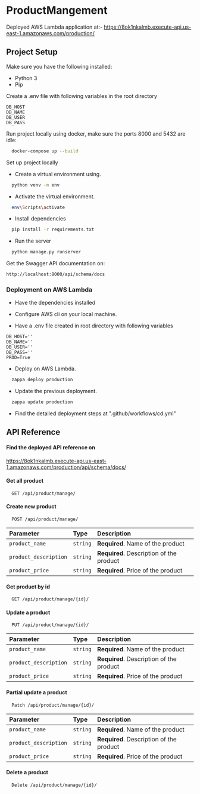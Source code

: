 
# ProductMangement

Deployed AWS Lambda application at:- https://8ok1nkalmb.execute-api.us-east-1.amazonaws.com/production/

## Project Setup

Make sure you have the following installed:
- Python 3
- Pip

Create a .env file with following variables in the root directory
```
DB_HOST
DB_NAME
DB_USER
DB_PASS
```

Run project locally using docker, make sure the ports 8000 and 5432 are idle:

```bash
  docker-compose up --build
```
Set up project locally

- Create a virtual environment using.
```bash
  python venv -m env
```
- Activate the virtual environment.
```bash
  env\Scripts\activate
```
- Install dependencies
```bash
  pip install -r requirements.txt
```
- Run the server
```bash
  python manage.py runserver
```
Get the Swagger API documentation on:
```bash
http://localhost:8000/api/schema/docs
```

### Deployment on AWS Lambda
- Have the dependencies installed

- Configure AWS cli on your local machine.

- Have a .env file created in root directory with following variables
```
DB_HOST=''
DB_NAME=''
DB_USER=''
DB_PASS=''
PROD=True
```
- Deploy on AWS Lambda.
```bash
  zappa deploy production
```
- Update the previous deployment.
```bash
  zappa update production
```
- Find the detailed deployment steps at ".github/workflows/cd.yml"
## API Reference

#### Find the deployed API reference on 
https://8ok1nkalmb.execute-api.us-east-1.amazonaws.com/production/api/schema/docs/


#### Get all product

```http
  GET /api/product/manage/
```

#### Create new product

```http
  POST /api/product/manage/
```

| Parameter | Type     | Description                       |
| :-------- | :------- | :-------------------------------- |
| `product_name`      | `string` | **Required**. Name of the product |
| `product_description`      | `string` | **Required**. Description of the product |
| `product_price`      | `string` | **Required**. Price of the product |


#### Get product by id

```http
  GET /api/product/manage/{id}/
```

#### Update a product

```http
  PUT /api/product/manage/{id}/
```
| Parameter | Type     | Description                       |
| :-------- | :------- | :-------------------------------- |
| `product_name`      | `string` | **Required**. Name of the product |
| `product_description`      | `string` | **Required**. Description of the product |
| `product_price`      | `string` | **Required**. Price of the product |

#### Partial update a product
```http
  Patch /api/product/manage/{id}/
```
| Parameter | Type     | Description                       |
| :-------- | :------- | :-------------------------------- |
| `product_name`      | `string` | **Required**. Name of the product |
| `product_description`      | `string` | **Required**. Description of the product |
| `product_price`      | `string` | **Required**. Price of the product |

#### Delete a product
```http
  Delete /api/product/manage/{id}/
```
